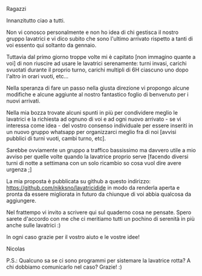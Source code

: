 Ragazzi

Innanzitutto ciao a tutti.

Non vi conosco personalmente e non ho idea di chi gestisca il nostro gruppo lavatrici e vi dico subito che sono l'ultimo arrivato rispetto a tanti di voi essento qui soltanto da gennaio.

Tuttavia dal primo giorno troppe volte mi è capitato [non immagino quante a voi] di non riuscire ad usare le lavatrici serenamente: turni invasi, carichi svuotati durante il proprio turno, carichi multipli di 6H ciascuno uno dopo l'altro in orari vuoti, etc...

Nella speranza di fare un passo nella giusta direzione vi propongo alcune modifiche e alcune aggiunte al nostro fantastico foglio di benvenuto per i nuovi arrivati.

Nella mia bozza trovate alcuni spunti in più per condividere meglio le lavatrici e la richiesta ad ognuno di voi e ad ogni nuovo arrivato - se vi interessa come idea - del vostro consenso individuale per essere inseriti in un nuovo gruppo whatsapp per organizzarci meglio fra di noi [avvisi pubblici di turni vuoti, cambi turno, etc].

Sarebbe ovviamente un gruppo a traffico bassissimo ma davvero utile a mio avviso per quelle volte quando la lavatrice proprio serve [facendo diversi turni di notte a settimana con un solo ricambio so cosa vuol dire avere urgenza ;]

La mia proposta è pubblicata su github a questo indirizzo: https://github.com/nikksno/lavatricidide in modo da renderla aperta e pronta da essere migliorata in futuro da chiunque di voi abbia qualcosa da aggiungere.

Nel frattempo vi invito a scrivere qui sul quaderno cosa ne pensate. Spero sarete d'accordo con me che ci meritiamo tutti un pochino di serenità in più anche sulle lavatrici :)

In ogni caso grazie per il vostro aiuto e le vostre idee!


Nicolas


P.S.: Qualcuno sa se ci sono programmi per sistemare la lavatrice rotta? A chi dobbiamo comunicarlo nel caso? Grazie! :)
